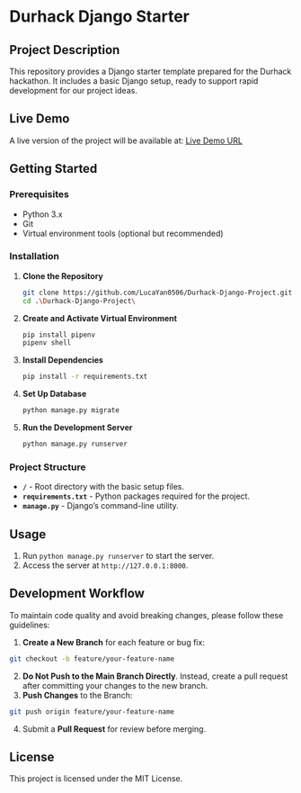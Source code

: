 # Durhack Django Starter

## Project Description
This repository provides a Django starter template prepared for the Durhack hackathon. It includes a basic Django setup, ready to support rapid development for our project ideas.

## Live Demo
A live version of the project will be available at:
[Live Demo URL](https://lucayan5.pythonanywhere.com/)

## Getting Started

### Prerequisites
- Python 3.x
- Git
- Virtual environment tools (optional but recommended)

### Installation

1. **Clone the Repository**
   ```bash
   git clone https://github.com/LucaYan0506/Durhack-Django-Project.git
   cd .\Durhack-Django-Project\
   ```

2. **Create and Activate Virtual Environment**
   ```bash
   pip install pipenv
   pipenv shell
   ```

3. **Install Dependencies**
   ```bash
   pip install -r requirements.txt
   ```

4. **Set Up Database**
   ```bash
   python manage.py migrate
   ```

5. **Run the Development Server**
   ```bash
   python manage.py runserver
   ```

### Project Structure
- **`/`** - Root directory with the basic setup files.
- **`requirements.txt`** - Python packages required for the project.
- **`manage.py`** - Django’s command-line utility.

## Usage
1. Run `python manage.py runserver` to start the server.
2. Access the server at `http://127.0.0.1:8000`.

## Development Workflow
To maintain code quality and avoid breaking changes, please follow these guidelines:
1. **Create a New Branch** for each feature or bug fix:
```bash
git checkout -b feature/your-feature-name
```
2. **Do Not Push to the Main Branch Directly**. Instead, create a pull request after committing your changes to the new branch.
3. **Push Changes** to the Branch:
```bash
git push origin feature/your-feature-name
```
4. Submit a **Pull Request** for review before merging.

## License
This project is licensed under the MIT License.
